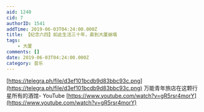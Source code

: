 ```yaml
---
aid: 1240
cid: 7
authorID: 1541
addTime: 2019-06-03T04:24:00.000Z
title: 【纪念六四】如此生活三十年，直到大厦崩塌
tags:
    - 大厦
comments: []
date: 2019-06-03T04:24:00.000Z
category: 音乐
---
```


[https://telegra.ph/file/d3ef101bcdb9d83bbc93c.png](https://telegra.ph/file/d3ef101bcdb9d83bbc93c.png) 万能青年旅店在这颗行星所有的酒馆- YouTube [https://www.youtube.com/watch?v=gR5rsr4morY](https://www.youtube.com/watch?v=gR5rsr4morY)
